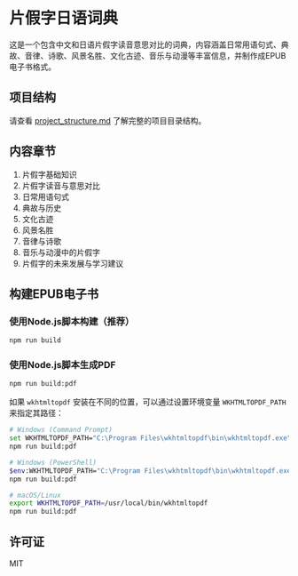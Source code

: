 # 片假字日语词典

这是一个包含中文和日语片假字读音意思对比的词典，内容涵盖日常用语句式、典故、音律、诗歌、风景名胜、文化古迹、音乐与动漫等丰富信息，并制作成EPUB电子书格式。

## 项目结构

请查看 [project_structure.md](project_structure.md) 了解完整的项目目录结构。

## 内容章节

1. 片假字基础知识
2. 片假字读音与意思对比
3. 日常用语句式
4. 典故与历史
5. 文化古迹
6. 风景名胜
7. 音律与诗歌
8. 音乐与动漫中的片假字
9. 片假字的未来发展与学习建议

## 构建EPUB电子书

### 使用Node.js脚本构建（推荐）

```bash
npm run build
```

### 使用Node.js脚本生成PDF

```bash
npm run build:pdf
```

如果 `wkhtmltopdf` 安装在不同的位置，可以通过设置环境变量 `WKHTMLTOPDF_PATH` 来指定其路径：

```bash
# Windows (Command Prompt)
set WKHTMLTOPDF_PATH="C:\Program Files\wkhtmltopdf\bin\wkhtmltopdf.exe"
npm run build:pdf

# Windows (PowerShell)
$env:WKHTMLTOPDF_PATH="C:\Program Files\wkhtmltopdf\bin\wkhtmltopdf.exe"
npm run build:pdf

# macOS/Linux
export WKHTMLTOPDF_PATH=/usr/local/bin/wkhtmltopdf
npm run build:pdf
```

## 许可证

MIT
